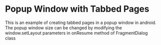 # Popup Window with Tabbed Pages
This is an example of creating tabbed pages in a popup window in android. The popup window size can be changed by modifying the window.setLayout parameters in onResume method of FragmentDialog class
